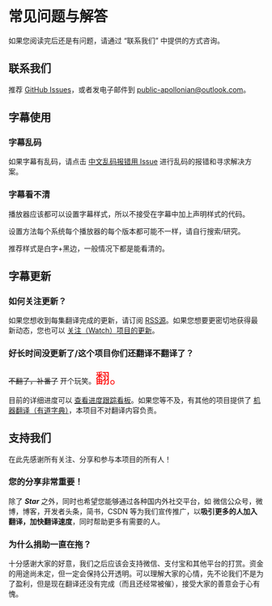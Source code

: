 # 常见问题与解答

如果您阅读完后还是有问题，请通过 “联系我们” 中提供的方式咨询。

## 联系我们

推荐 [GitHub Issues](https://github.com/ApolloZhu/Developing-iOS-10-Apps-with-Swift/issues/new)，或者发电子邮件到 [public-apollonian@outlook.com](mailto:public-apollonian@outlook.com)。

## 字幕使用

### 字幕乱码

如果字幕有乱码，请点击 [中文乱码报错用 Issue](https://github.com/x140yu/Developing_iOS_8_Apps_With_Swift/issues/131) 进行乱码的报错和寻求解决方案。

### 字幕看不清

播放器应该都可以设置字幕样式，所以不接受在字幕中加上声明样式的代码。

设置方法每个系统每个播放器的每个版本都可能不一样，请自行搜索/研究。

推荐样式是白字+黑边，一般情况下都是能看清的。

## 字幕更新

### 如何关注更新？

如果您想收到每集翻译完成的更新，请订阅 [RSS源](https://github.com/ApolloZhu/Developing-iOS-10-Apps-with-Swift/releases.atom)。如果您想要更密切地获得最新动态，您也可以 [关注（Watch）项目的更新](https://github.com/ApolloZhu/Developing-iOS-10-Apps-with-Swift/subscription)。

### 好长时间没更新了/这个项目你们还翻译不翻译了？

<del>不翻了，补番了</del> 开个玩笑。<span style="color:red;font-size:2em;">翻。</span>

目前的详细进度可以 [查看进度跟踪看板](https://github.com/ApolloZhu/Developing-iOS-10-Apps-with-Swift/projects/1)。如果您等不及，有其他的项目提供了 [机器翻译（有道字典）](https://github.com/iam36/Translate-Developing-iOS-10-Apps-with-Swift)，本项目不对翻译内容负责。

## 支持我们

在此先感谢所有关注、分享和参与本项目的所有人！

### 您的分享非常重要！

除了 ***Star*** 之外，同时也希望您能够通过各种国内外社交平台，如 微信公众号，微博，博客，开发者头条，简书，CSDN 等为我们宣传推广，以**吸引更多的人加入翻译，加快翻译速度**，同时帮助更多有需要的人。

### 为什么捐助一直在拖？

十分感谢大家的好意，我们之后应该会支持微信、支付宝和其他平台的打赏。资金的用途尚未定，但一定会保持公开透明。可以理解大家的心情，先不论我们不是为了盈利，但是现在翻译还没有完成（而且还经常被催），接受大家的善意会于心有愧。
